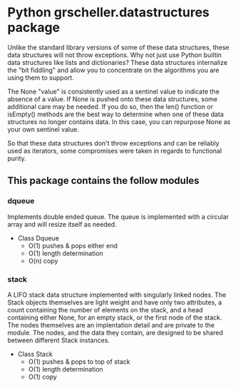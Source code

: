 # Python grscheller.datastructures package

Unlike the standard library versions of some of these data structures,
these data structures will not throw exceptions. Why not just use Python
builtin data structures like lists and dictionaries? These data
structures internalize the "bit fiddling" and allow you to concentrate
on the algorithms you are using them to support.

The None "value" is consistently used as a sentinel value to indicate the
absence of a value. If None is pushed onto these data structures, some
additional care may be needed. If you do so, then the len() function or
isEmpty() methods are the best way to determine when one of these
data structures no longer contains data. In this case, you can repurpose
None as your own sentinel value.

So that these data structures don't throw exceptions and can be reliably
used as iterators, some compromises were taken in regards to functional
purity.

## This package contains the follow modules

### dqueue
Implements double ended queue. The queue is implemented with a circular
array and will resize itself as needed.

* Class Dqueue
  * O(1) pushes & pops either end
  * O(1) length determination
  * O(n) copy

### stack
A LIFO stack data structure implemented with singularly linked
nodes. The Stack objects themselves are light weight and have only two
attributes, a count containing the number of elements on the stack, and
a head containing either None, for an empty stack, or the first node of
the stack. The nodes themselves are an implentation detail and are
private to the module. The nodes, and the data they contain, are
designed to be shared between different Stack instances.
          
* Class Stack
  * O(1) pushes & pops to top of stack
  * O(1) length determination
  * O(1) copy
